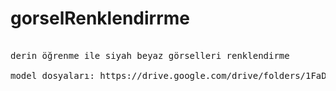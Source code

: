 # gorselRenklendirrme
<pre>	
derin öğrenme ile siyah beyaz görselleri renklendirme

model dosyaları: https://drive.google.com/drive/folders/1FaDajjtAsntF_Sw5gqF0WyakviA5l8-a
</pre>
